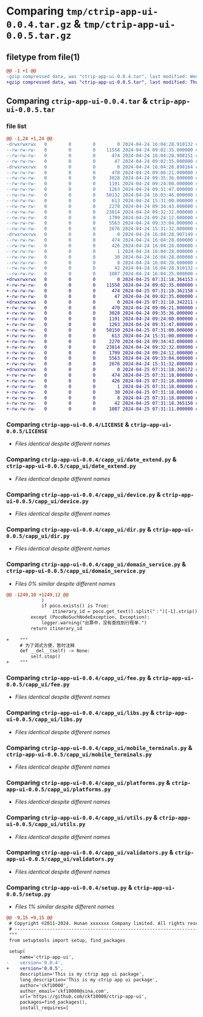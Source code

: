 # Comparing `tmp/ctrip-app-ui-0.0.4.tar.gz` & `tmp/ctrip-app-ui-0.0.5.tar.gz`

## filetype from file(1)

```diff
@@ -1 +1 @@
-gzip compressed data, was "ctrip-app-ui-0.0.4.tar", last modified: Wed Apr 24 16:04:28 2024, max compression
+gzip compressed data, was "ctrip-app-ui-0.0.5.tar", last modified: Thu Apr 25 07:31:18 2024, max compression
```

## Comparing `ctrip-app-ui-0.0.4.tar` & `ctrip-app-ui-0.0.5.tar`

### file list

```diff
@@ -1,24 +1,24 @@
-drwxrwxrwx   0        0        0        0 2024-04-24 16:04:28.910132 ctrip-app-ui-0.0.4/
--rw-rw-rw-   0        0        0    11558 2024-04-24 09:02:35.000000 ctrip-app-ui-0.0.4/LICENSE
--rw-rw-rw-   0        0        0      474 2024-04-24 16:04:28.908151 ctrip-app-ui-0.0.4/PKG-INFO
--rw-rw-rw-   0        0        0       47 2024-04-24 09:02:35.000000 ctrip-app-ui-0.0.4/README.md
-drwxrwxrwx   0        0        0        0 2024-04-24 16:04:28.898164 ctrip-app-ui-0.0.4/capp_ui/
--rw-rw-rw-   0        0        0      470 2024-04-24 09:06:21.000000 ctrip-app-ui-0.0.4/capp_ui/__init__.py
--rw-rw-rw-   0        0        0     3028 2024-04-24 09:35:36.000000 ctrip-app-ui-0.0.4/capp_ui/date_extend.py
--rw-rw-rw-   0        0        0     1191 2024-04-24 09:24:00.000000 ctrip-app-ui-0.0.4/capp_ui/device.py
--rw-rw-rw-   0        0        0     1263 2024-04-24 09:31:47.000000 ctrip-app-ui-0.0.4/capp_ui/dir.py
--rw-rw-rw-   0        0        0    50132 2024-04-24 16:03:46.000000 ctrip-app-ui-0.0.4/capp_ui/domain_service.py
--rw-rw-rw-   0        0        0      613 2024-04-24 15:31:00.000000 ctrip-app-ui-0.0.4/capp_ui/fee.py
--rw-rw-rw-   0        0        0     2270 2024-04-24 09:34:43.000000 ctrip-app-ui-0.0.4/capp_ui/libs.py
--rw-rw-rw-   0        0        0    23814 2024-04-24 09:32:32.000000 ctrip-app-ui-0.0.4/capp_ui/mobile_terminals.py
--rw-rw-rw-   0        0        0     1799 2024-04-24 09:24:12.000000 ctrip-app-ui-0.0.4/capp_ui/platforms.py
--rw-rw-rw-   0        0        0     5563 2024-04-24 09:33:04.000000 ctrip-app-ui-0.0.4/capp_ui/utils.py
--rw-rw-rw-   0        0        0     2676 2024-04-24 15:31:32.000000 ctrip-app-ui-0.0.4/capp_ui/validators.py
-drwxrwxrwx   0        0        0        0 2024-04-24 16:04:28.907149 ctrip-app-ui-0.0.4/ctrip_app_ui.egg-info/
--rw-rw-rw-   0        0        0      474 2024-04-24 16:04:28.000000 ctrip-app-ui-0.0.4/ctrip_app_ui.egg-info/PKG-INFO
--rw-rw-rw-   0        0        0      426 2024-04-24 16:04:28.000000 ctrip-app-ui-0.0.4/ctrip_app_ui.egg-info/SOURCES.txt
--rw-rw-rw-   0        0        0        1 2024-04-24 16:04:28.000000 ctrip-app-ui-0.0.4/ctrip_app_ui.egg-info/dependency_links.txt
--rw-rw-rw-   0        0        0       30 2024-04-24 16:04:28.000000 ctrip-app-ui-0.0.4/ctrip_app_ui.egg-info/requires.txt
--rw-rw-rw-   0        0        0        8 2024-04-24 16:04:28.000000 ctrip-app-ui-0.0.4/ctrip_app_ui.egg-info/top_level.txt
--rw-rw-rw-   0        0        0       42 2024-04-24 16:04:28.910132 ctrip-app-ui-0.0.4/setup.cfg
--rw-rw-rw-   0        0        0     1087 2024-04-24 16:04:25.000000 ctrip-app-ui-0.0.4/setup.py
+drwxrwxrwx   0        0        0        0 2024-04-25 07:31:18.364153 ctrip-app-ui-0.0.5/
+-rw-rw-rw-   0        0        0    11558 2024-04-24 09:02:35.000000 ctrip-app-ui-0.0.5/LICENSE
+-rw-rw-rw-   0        0        0      474 2024-04-25 07:31:18.362158 ctrip-app-ui-0.0.5/PKG-INFO
+-rw-rw-rw-   0        0        0       47 2024-04-24 09:02:35.000000 ctrip-app-ui-0.0.5/README.md
+drwxrwxrwx   0        0        0        0 2024-04-25 07:31:18.342211 ctrip-app-ui-0.0.5/capp_ui/
+-rw-rw-rw-   0        0        0      470 2024-04-24 09:06:21.000000 ctrip-app-ui-0.0.5/capp_ui/__init__.py
+-rw-rw-rw-   0        0        0     3028 2024-04-24 09:35:36.000000 ctrip-app-ui-0.0.5/capp_ui/date_extend.py
+-rw-rw-rw-   0        0        0     1191 2024-04-24 09:24:00.000000 ctrip-app-ui-0.0.5/capp_ui/device.py
+-rw-rw-rw-   0        0        0     1263 2024-04-24 09:31:47.000000 ctrip-app-ui-0.0.5/capp_ui/dir.py
+-rw-rw-rw-   0        0        0    50150 2024-04-25 07:31:00.000000 ctrip-app-ui-0.0.5/capp_ui/domain_service.py
+-rw-rw-rw-   0        0        0      613 2024-04-24 15:31:00.000000 ctrip-app-ui-0.0.5/capp_ui/fee.py
+-rw-rw-rw-   0        0        0     2270 2024-04-24 09:34:43.000000 ctrip-app-ui-0.0.5/capp_ui/libs.py
+-rw-rw-rw-   0        0        0    23814 2024-04-24 09:32:32.000000 ctrip-app-ui-0.0.5/capp_ui/mobile_terminals.py
+-rw-rw-rw-   0        0        0     1799 2024-04-24 09:24:12.000000 ctrip-app-ui-0.0.5/capp_ui/platforms.py
+-rw-rw-rw-   0        0        0     5563 2024-04-24 09:33:04.000000 ctrip-app-ui-0.0.5/capp_ui/utils.py
+-rw-rw-rw-   0        0        0     2676 2024-04-24 15:31:32.000000 ctrip-app-ui-0.0.5/capp_ui/validators.py
+drwxrwxrwx   0        0        0        0 2024-04-25 07:31:18.360172 ctrip-app-ui-0.0.5/ctrip_app_ui.egg-info/
+-rw-rw-rw-   0        0        0      474 2024-04-25 07:31:18.000000 ctrip-app-ui-0.0.5/ctrip_app_ui.egg-info/PKG-INFO
+-rw-rw-rw-   0        0        0      426 2024-04-25 07:31:18.000000 ctrip-app-ui-0.0.5/ctrip_app_ui.egg-info/SOURCES.txt
+-rw-rw-rw-   0        0        0        1 2024-04-25 07:31:18.000000 ctrip-app-ui-0.0.5/ctrip_app_ui.egg-info/dependency_links.txt
+-rw-rw-rw-   0        0        0       30 2024-04-25 07:31:18.000000 ctrip-app-ui-0.0.5/ctrip_app_ui.egg-info/requires.txt
+-rw-rw-rw-   0        0        0        8 2024-04-25 07:31:18.000000 ctrip-app-ui-0.0.5/ctrip_app_ui.egg-info/top_level.txt
+-rw-rw-rw-   0        0        0       42 2024-04-25 07:31:18.365150 ctrip-app-ui-0.0.5/setup.cfg
+-rw-rw-rw-   0        0        0     1087 2024-04-25 07:31:11.000000 ctrip-app-ui-0.0.5/setup.py
```

### Comparing `ctrip-app-ui-0.0.4/LICENSE` & `ctrip-app-ui-0.0.5/LICENSE`

 * *Files identical despite different names*

### Comparing `ctrip-app-ui-0.0.4/capp_ui/date_extend.py` & `ctrip-app-ui-0.0.5/capp_ui/date_extend.py`

 * *Files identical despite different names*

### Comparing `ctrip-app-ui-0.0.4/capp_ui/device.py` & `ctrip-app-ui-0.0.5/capp_ui/device.py`

 * *Files identical despite different names*

### Comparing `ctrip-app-ui-0.0.4/capp_ui/dir.py` & `ctrip-app-ui-0.0.5/capp_ui/dir.py`

 * *Files identical despite different names*

### Comparing `ctrip-app-ui-0.0.4/capp_ui/domain_service.py` & `ctrip-app-ui-0.0.5/capp_ui/domain_service.py`

 * *Files 0% similar despite different names*

```diff
@@ -1249,10 +1249,12 @@
             )
             if poco.exists() is True:
                 itinerary_id = poco.get_text().split("：")[-1].strip()
         except (PocoNoSuchNodeException, Exception):
             logger.warning("出票中，没有查找到行程单.")
         return itinerary_id
 
+    """
     # 为了调式方便，暂时注释
     def __del__(self) -> None:
         self.stop()
+    """
```

### Comparing `ctrip-app-ui-0.0.4/capp_ui/fee.py` & `ctrip-app-ui-0.0.5/capp_ui/fee.py`

 * *Files identical despite different names*

### Comparing `ctrip-app-ui-0.0.4/capp_ui/libs.py` & `ctrip-app-ui-0.0.5/capp_ui/libs.py`

 * *Files identical despite different names*

### Comparing `ctrip-app-ui-0.0.4/capp_ui/mobile_terminals.py` & `ctrip-app-ui-0.0.5/capp_ui/mobile_terminals.py`

 * *Files identical despite different names*

### Comparing `ctrip-app-ui-0.0.4/capp_ui/platforms.py` & `ctrip-app-ui-0.0.5/capp_ui/platforms.py`

 * *Files identical despite different names*

### Comparing `ctrip-app-ui-0.0.4/capp_ui/utils.py` & `ctrip-app-ui-0.0.5/capp_ui/utils.py`

 * *Files identical despite different names*

### Comparing `ctrip-app-ui-0.0.4/capp_ui/validators.py` & `ctrip-app-ui-0.0.5/capp_ui/validators.py`

 * *Files identical despite different names*

### Comparing `ctrip-app-ui-0.0.4/setup.py` & `ctrip-app-ui-0.0.5/setup.py`

 * *Files 1% similar despite different names*

```diff
@@ -9,15 +9,15 @@
 # Copyright ©2011-2024. Hunan xxxxxxx Company limited. All rights reserved.
 # ---------------------------------------------------------------------------------------------------------
 """
 from setuptools import setup, find_packages
 
 setup(
     name='ctrip-app-ui',
-    version='0.0.4',
+    version='0.0.5',
     description='This is my ctrip app ui package',
     long_description='This is my ctrip app ui package',
     author='ckf10000',
     author_email='ckf10000@sina.com',
     url='https://github.com/ckf10000/ctrip-app-ui',
     packages=find_packages(),
     install_requires=[
```

